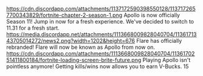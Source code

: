 https://cdn.discordapp.com/attachments/1137172590398550128/1137172657700343829/fortnite-chapter-2-season-1.png
Apollo is now officially Season 11! Jump in now for a fresh experience.
We've decided to switch to 11.31 for a fresh start.
https://media.discordapp.net/attachments/1113668009828040704/1136171343705014272/news2.png?width=1202&height=676
Flare has officially rebranded!
Flare will now be known as Apollo from now on.
https://cdn.discordapp.com/attachments/1113668009828040704/1136170251411800184/fortnite-loading-screen-brite-future.png
Playing Apollo isn't pointless anymore!
Getting kills/wins now allows you to earn V-Bucks. 
15
